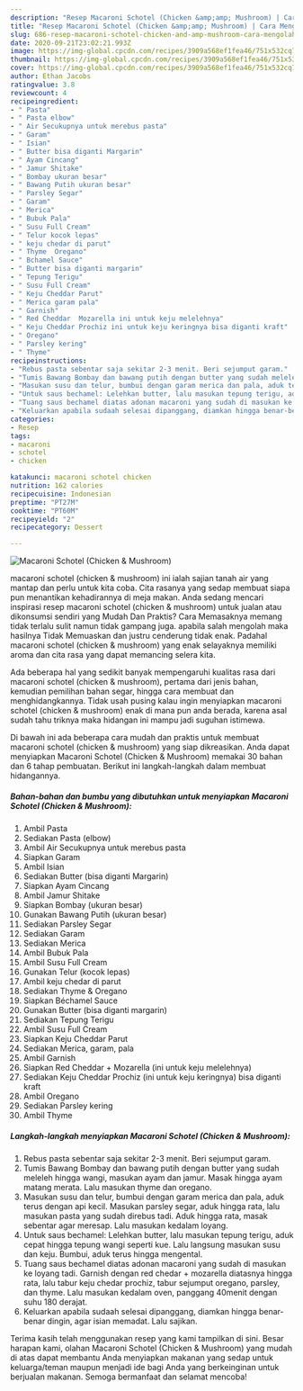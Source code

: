 ```yaml
---
description: "Resep Macaroni Schotel (Chicken &amp;amp; Mushroom) | Cara Mengolah Macaroni Schotel (Chicken &amp;amp; Mushroom) Yang Enak Banget"
title: "Resep Macaroni Schotel (Chicken &amp;amp; Mushroom) | Cara Mengolah Macaroni Schotel (Chicken &amp;amp; Mushroom) Yang Enak Banget"
slug: 686-resep-macaroni-schotel-chicken-and-amp-mushroom-cara-mengolah-macaroni-schotel-chicken-and-amp-mushroom-yang-enak-banget
date: 2020-09-21T23:02:21.993Z
image: https://img-global.cpcdn.com/recipes/3909a568ef1fea46/751x532cq70/macaroni-schotel-chicken-mushroom-foto-resep-utama.jpg
thumbnail: https://img-global.cpcdn.com/recipes/3909a568ef1fea46/751x532cq70/macaroni-schotel-chicken-mushroom-foto-resep-utama.jpg
cover: https://img-global.cpcdn.com/recipes/3909a568ef1fea46/751x532cq70/macaroni-schotel-chicken-mushroom-foto-resep-utama.jpg
author: Ethan Jacobs
ratingvalue: 3.8
reviewcount: 4
recipeingredient:
- " Pasta"
- " Pasta elbow"
- " Air Secukupnya untuk merebus pasta"
- " Garam"
- " Isian"
- " Butter bisa diganti Margarin"
- " Ayam Cincang"
- " Jamur Shitake"
- " Bombay ukuran besar"
- " Bawang Putih ukuran besar"
- " Parsley Segar"
- " Garam"
- " Merica"
- " Bubuk Pala"
- " Susu Full Cream"
- " Telur kocok lepas"
- " keju chedar di parut"
- " Thyme  Oregano"
- " Bchamel Sauce"
- " Butter bisa diganti margarin"
- " Tepung Terigu"
- " Susu Full Cream"
- " Keju Cheddar Parut"
- " Merica garam pala"
- " Garnish"
- " Red Cheddar  Mozarella ini untuk keju melelehnya"
- " Keju Cheddar Prochiz ini untuk keju keringnya bisa diganti kraft"
- " Oregano"
- " Parsley kering"
- " Thyme"
recipeinstructions:
- "Rebus pasta sebentar saja sekitar 2-3 menit. Beri sejumput garam."
- "Tumis Bawang Bombay dan bawang putih dengan butter yang sudah meleleh hingga wangi, masukan ayam dan jamur. Masak hingga ayam matang merata. Lalu masukan thyme dan oregano."
- "Masukan susu dan telur, bumbui dengan garam merica dan pala, aduk terus dengan api kecil. Masukan parsley segar, aduk hingga rata, lalu masukan pasta yang sudah direbus tadi. Aduk hingga rata, masak sebentar agar meresap. Lalu masukan kedalam loyang."
- "Untuk saus bechamel: Lelehkan butter, lalu masukan tepung terigu, aduk cepat hingga tepung wangi seperti kue. Lalu langsung masukan susu dan keju. Bumbui, aduk terus hingga mengental."
- "Tuang saus bechamel diatas adonan macaroni yang sudah di masukan ke loyang tadi. Garnish dengan red chedar + mozarella diatasnya hingga rata, lalu tabur keju chedar prochiz, tabur sejumput oregano, parsley, dan thyme. Lalu masukan kedalam oven, panggang 40menit dengan suhu 180 derajat."
- "Keluarkan apabila sudaah selesai dipanggang, diamkan hingga benar-benar dingin, agar isian memadat. Lalu sajikan."
categories:
- Resep
tags:
- macaroni
- schotel
- chicken

katakunci: macaroni schotel chicken 
nutrition: 162 calories
recipecuisine: Indonesian
preptime: "PT27M"
cooktime: "PT60M"
recipeyield: "2"
recipecategory: Dessert

---
```



![Macaroni Schotel (Chicken &amp; Mushroom)](https://img-global.cpcdn.com/recipes/3909a568ef1fea46/751x532cq70/macaroni-schotel-chicken-mushroom-foto-resep-utama.jpg)


macaroni schotel (chicken &amp; mushroom) ini ialah sajian tanah air yang mantap dan perlu untuk kita coba. Cita rasanya yang sedap membuat siapa pun menantikan kehadirannya di meja makan.
Anda sedang mencari inspirasi resep macaroni schotel (chicken &amp; mushroom) untuk jualan atau dikonsumsi sendiri yang Mudah Dan Praktis? Cara Memasaknya memang tidak terlalu sulit namun tidak gampang juga. apabila salah mengolah maka hasilnya Tidak Memuaskan dan justru cenderung tidak enak. Padahal macaroni schotel (chicken &amp; mushroom) yang enak selayaknya memiliki aroma dan cita rasa yang dapat memancing selera kita.

Ada beberapa hal yang sedikit banyak mempengaruhi kualitas rasa dari macaroni schotel (chicken &amp; mushroom), pertama dari jenis bahan, kemudian pemilihan bahan segar, hingga cara membuat dan menghidangkannya. Tidak usah pusing kalau ingin menyiapkan macaroni schotel (chicken &amp; mushroom) enak di mana pun anda berada, karena asal sudah tahu triknya maka hidangan ini mampu jadi suguhan istimewa.




Di bawah ini ada beberapa cara mudah dan praktis untuk membuat macaroni schotel (chicken &amp; mushroom) yang siap dikreasikan. Anda dapat menyiapkan Macaroni Schotel (Chicken &amp; Mushroom) memakai 30 bahan dan 6 tahap pembuatan. Berikut ini langkah-langkah dalam membuat hidangannya.

<!--inarticleads1-->

##### Bahan-bahan dan bumbu yang dibutuhkan untuk menyiapkan Macaroni Schotel (Chicken &amp; Mushroom):

1. Ambil  Pasta
1. Sediakan  Pasta (elbow)
1. Ambil  Air Secukupnya untuk merebus pasta
1. Siapkan  Garam
1. Ambil  Isian
1. Sediakan  Butter (bisa diganti Margarin)
1. Siapkan  Ayam Cincang
1. Ambil  Jamur Shitake
1. Siapkan  Bombay (ukuran besar)
1. Gunakan  Bawang Putih (ukuran besar)
1. Sediakan  Parsley Segar
1. Sediakan  Garam
1. Sediakan  Merica
1. Ambil  Bubuk Pala
1. Ambil  Susu Full Cream
1. Gunakan  Telur (kocok lepas)
1. Ambil  keju chedar di parut
1. Sediakan  Thyme &amp; Oregano
1. Siapkan  Béchamel Sauce
1. Gunakan  Butter (bisa diganti margarin)
1. Sediakan  Tepung Terigu
1. Ambil  Susu Full Cream
1. Siapkan  Keju Cheddar Parut
1. Sediakan  Merica, garam, pala
1. Ambil  Garnish
1. Siapkan  Red Cheddar + Mozarella (ini untuk keju melelehnya)
1. Sediakan  Keju Cheddar Prochiz (ini untuk keju keringnya) bisa diganti kraft
1. Ambil  Oregano
1. Sediakan  Parsley kering
1. Ambil  Thyme




<!--inarticleads2-->

##### Langkah-langkah menyiapkan Macaroni Schotel (Chicken &amp; Mushroom):

1. Rebus pasta sebentar saja sekitar 2-3 menit. Beri sejumput garam.
1. Tumis Bawang Bombay dan bawang putih dengan butter yang sudah meleleh hingga wangi, masukan ayam dan jamur. Masak hingga ayam matang merata. Lalu masukan thyme dan oregano.
1. Masukan susu dan telur, bumbui dengan garam merica dan pala, aduk terus dengan api kecil. Masukan parsley segar, aduk hingga rata, lalu masukan pasta yang sudah direbus tadi. Aduk hingga rata, masak sebentar agar meresap. Lalu masukan kedalam loyang.
1. Untuk saus bechamel: Lelehkan butter, lalu masukan tepung terigu, aduk cepat hingga tepung wangi seperti kue. Lalu langsung masukan susu dan keju. Bumbui, aduk terus hingga mengental.
1. Tuang saus bechamel diatas adonan macaroni yang sudah di masukan ke loyang tadi. Garnish dengan red chedar + mozarella diatasnya hingga rata, lalu tabur keju chedar prochiz, tabur sejumput oregano, parsley, dan thyme. Lalu masukan kedalam oven, panggang 40menit dengan suhu 180 derajat.
1. Keluarkan apabila sudaah selesai dipanggang, diamkan hingga benar-benar dingin, agar isian memadat. Lalu sajikan.




Terima kasih telah menggunakan resep yang kami tampilkan di sini. Besar harapan kami, olahan Macaroni Schotel (Chicken &amp; Mushroom) yang mudah di atas dapat membantu Anda menyiapkan makanan yang sedap untuk keluarga/teman maupun menjadi ide bagi Anda yang berkeinginan untuk berjualan makanan. Semoga bermanfaat dan selamat mencoba!
